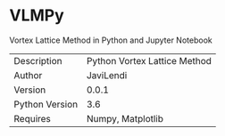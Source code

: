 # VLMPy
Vortex Lattice Method in Python and Jupyter Notebook

|  |  |
| ------ | ------ |
| Description | Python Vortex Lattice Method |
| Author | JaviLendi |
| Version | 0.0.1 |
| Python Version | 3.6 |
| Requires | Numpy, Matplotlib |
